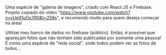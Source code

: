 Uma espécie de "galeria de imagens", criado com React.JS e Firebase. Projeto copiado do vídeo "https://www.youtube.com/watch?v=vUe91uOx7R0&t=258s", e recomendo muito para quem deseja começar na área!


Utilizei meu banco de dados no firebase (público). Então, é possível que apareçam fotos que não tenham sido publicadas por somente uma pessoa!
É como uma espécie de "rede social", onde todos podem ver as fotos de todos...
